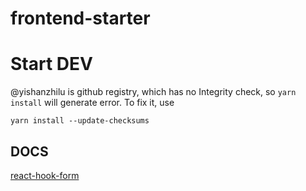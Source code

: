 # frontend-starter


# Start DEV
@yishanzhilu is github registry, which has no Integrity check, so `yarn install`
will generate error. To fix it, use

```
yarn install --update-checksums
```

## DOCS

[react-hook-form](https://react-hook-form.com/)
